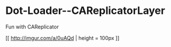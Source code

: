 # Dot-Loader--CAReplicatorLayer
Fun with CAReplicator


[[ http://imgur.com/a/0uAQd | height = 100px ]]
